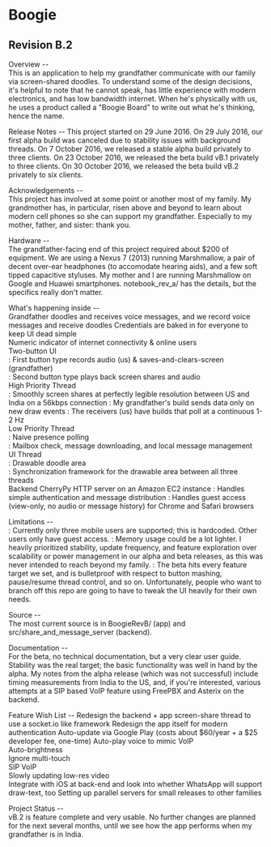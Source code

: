 # Boogie
## Revision B.2

Overview --  
This is an application to help my grandfather communicate with our family via screen-shared doodles. To understand some of the design decisions, it's helpful to note that he cannot speak, has little experience with modern electronics, and has low bandwidth internet. When he's physically with us, he uses a product called a "Boogie Board" to write out what he's thinking, hence the name. 

Release Notes --
This project started on 29 June 2016.
On 29 July 2016, our first alpha build was canceled due to stability issues with background threads.
On 7 October 2016, we released a stable alpha build privately to three clients.
On 23 October 2016, we released the beta build vB.1 privately to three clients.
On 30 October 2016, we released the beta build vB.2 privately to six clients.

Acknowledgements --  
This project has involved at some point or another most of my family. My grandmother has, in particular, risen above and beyond to learn about modern cell phones so she can support my grandfather. Especially to my mother, father, and sister: thank you.

Hardware --  
The grandfather-facing end of this project required about $200 of equipment. We are using a Nexus 7 (2013) running Marshmallow, a pair of decent over-ear headphones (to accomodate hearing aids), and a few soft tipped capacitive styluses. My mother and I are running Marshmallow on Google and Huawei smartphones. notebook_rev_a/ has the details, but the specifics really don't matter.

What's happening inside --  
Grandfather doodles and receives voice messages, and we record voice messages and receive doodles
Credentials are baked in for everyone to keep UI dead simple  
Numeric indicator of internet connectivity & online users  
Two-button UI  
: First button type records audio (us) & saves-and-clears-screen (grandfather)  
: Second button type plays back screen shares and audio  
High Priority Thread  
: Smoothly screen shares at perfectly legible resolution between US and India on a 56kbps connection
: My grandfather's build sends data only on new draw events
: The receivers (us) have builds that poll at a continuous 1-2 Hz   
Low Priority Thread  
: Naive presence polling  
: Mailbox check, message downloading, and local message management  
UI Thread  
: Drawable doodle area  
: Synchronization framework for the drawable area between all three threads  
Backend CherryPy HTTP server on an Amazon EC2 instance
: Handles simple authentication and message distribution
: Handles guest access (view-only, no audio or message history) for Chrome and Safari browsers

Limitations --  
: Currently only three mobile users are supported; this is hardcoded. Other users only have guest access. 
: Memory usage could be a lot lighter. I heavily prioritized stability, update frequency, and feature exploration over scalability or power management in our alpha and beta releases, as this was never intended to reach beyond my family. 
: The beta hits every feature target we set, and is bulletproof with respect to button mashing, pause/resume thread control, and so on. Unfortunately, people who want to branch off this repo are going to have to tweak the UI heavily for their own needs. 

Source --  
The most current source is in BoogieRevB/ (app) and src/share_and_message_server (backend). 

Documentation --  
For the beta, no technical documentation, but a very clear user guide. Stability was the real target; the basic functionality was well in hand by the alpha. My notes from the alpha release (which was not successful) include timing measurements from India to the US, and, if you're interested, various attempts at a SIP based VoIP feature using FreePBX and Asterix on the backend.

Feature Wish List -- 
Redesign the backend + app screen-share thread to use a socket.io like framework
Redesign the app itself for modern authentication
Auto-update via Google Play  (costs about $60/year + a $25 developer fee, one-time)
Auto-play voice to mimic VoIP  
Auto-brightness  
Ignore multi-touch  
SIP VoIP  
Slowly updating low-res video  
Integrate with iOS at back-end and look into whether WhatsApp will support draw-text, too
Setting up parallel servers for small releases to other families

Project Status --   
vB.2 is feature complete and very usable. No further changes are planned for the next several months, until we see how the app performs when my grandfather is in India.
